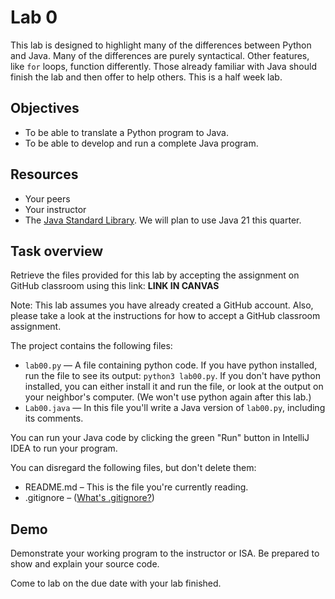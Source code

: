 # Lab 0

This lab is designed to highlight many of the differences between Python and Java.
Many of the differences are purely syntactical.
Other features, like `for` loops, function differently.
Those already familiar with Java should finish the lab and then offer to help others.
This is a half week lab.

## Objectives

* To be able to translate a Python program to Java.
* To be able to develop and run a complete Java program.

## Resources

* Your peers
* Your instructor
* The [Java Standard Library](https://docs.oracle.com/en/java/javase/21/docs/api/index.html). We will plan to use Java 21 this quarter.

## Task overview 

Retrieve the files provided for this lab by accepting the assignment on GitHub classroom using this link: **LINK IN CANVAS**

Note: This lab assumes you have already created a GitHub account. Also, please take a look at the instructions for how to accept a GitHub classroom assignment.

The project contains the following files:

* `lab00.py` — A file containing python code. If you have python installed, run the file to see its output: `python3 lab00.py`. If you don't have python installed, you can either install it and run the file, or look at the output on your neighbor's computer. (We won't use python again after this lab.)
* `Lab00.java` — In this file you'll write a Java version of `lab00.py`, including its comments.

You can run your Java code by clicking the green "Run" button in IntelliJ IDEA to run your program. 

You can disregard the following files, but don't delete them:
* README.md – This is the file you're currently reading.
* .gitignore – ([What's .gitignore?](https://www.freecodecamp.org/news/gitignore-what-is-it-and-how-to-add-to-repo/))

## Demo

Demonstrate your working program to the instructor or ISA. Be prepared to show and explain your source code. 

Come to lab on the due date with your lab finished.

